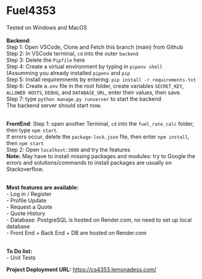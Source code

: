 # Fuel4353
Tested on Windows and MacOS<br><br>
**Backend**:<br>
Step 1: Open VSCode, Clone and Fetch this branch (main) from Github<br>
Step 2: In VSCode terminal, ```cd``` into the outer ```backend``` <br>
Step 3: Delete the ```Pipfile``` here<br>
Step 4: Create a virtual environment by typing in ```pipenv shell```<br>
(Assumming you already installed ```pipenv``` and ```pip```<br>
Step 5: Install requiremnents by entering: ```pip install -r requirements.txt```
Step 6: Create a```.env``` file in the root folder, create variables ```SECRET_KEY```, ```ALLOWED HOSTS```, ```DEBUG```, and ```DATABASE_URL```, enter their values, then save.<br>
Step 7: type ```python manage.py runserver``` to start the backend<br>
The backend server should start now.<br><br>

**FrontEnd**:
Step 1: open another Terminal, ```cd``` into the ```fuel_rate_calc``` folder, then type ```npm start```.<br>
If errors occur, delete the ```package-lock.json``` file, then enter ```npm install```, then ```npm start```<br>
Step 2: Open ```localhost:3000``` and try the features<br>
**Note:** May have to install missing packages and modules: try to Google the errors and solutions/commands to install packages are usually on Stackoverflow.
<br><br>

**Most features are available:**<br>
    - Log in / Register <br>
    - Profile Update <br>
    - Request a Quote <br>
    - Quote History <br>
    - Database: PostgreSQL is hosted on Render.com, no need to set up local database<br>
    - Front End + Back End + DB are hosted on Render.com<br><br>

**To Do list:**<br>
    - Unit Tests<br>

**Project Deployment URL:** https://cs4353.lemonadess.com/
